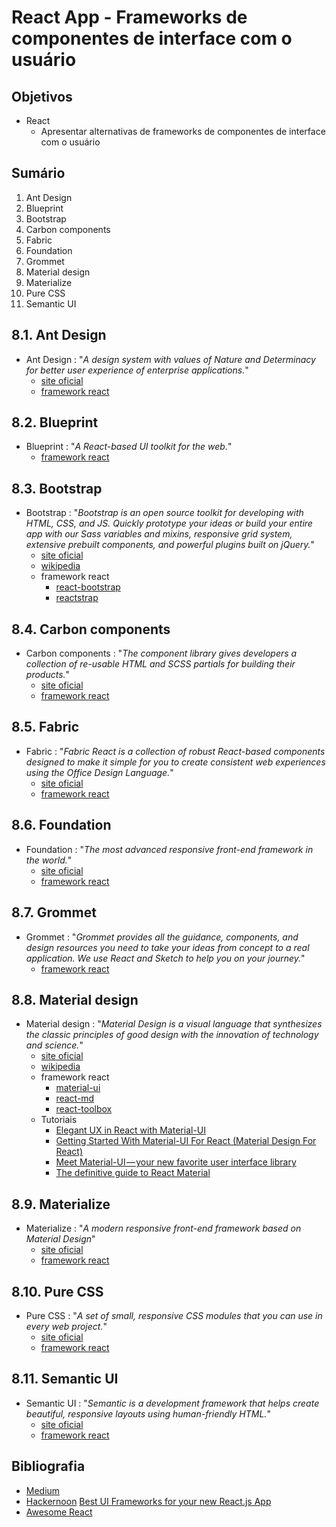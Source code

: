 # [](#header-1) React App - Frameworks de componentes de interface com o usuário

## [](#header-2) Objetivos

- React
  - Apresentar alternativas de frameworks de componentes de interface com o usuário



## [](#header-2) Sumário

1. Ant Design
2. Blueprint
3. Bootstrap
4. Carbon components
5. Fabric
6. Foundation
7. Grommet
8. Material design
9. Materialize
10. Pure CSS
11. Semantic UI


## [](#header-2) 8.1. Ant Design

- Ant Design : "_A design system with values of Nature and Determinacy for better user experience of enterprise applications._"
  - [site oficial](https://ant.design/)
  - [framework react](https://ant.design/docs/react/introduce)


## [](#header-2) 8.2. Blueprint

- Blueprint : "_A React-based UI toolkit for the web._"
  - [framework react](https://blueprintjs.com)


## [](#header-2) 8.3. Bootstrap

- Bootstrap : "_Bootstrap is an open source toolkit for developing with HTML, CSS, and JS. Quickly prototype your ideas or build your entire app with our Sass variables and mixins, responsive grid system, extensive prebuilt components, and powerful plugins built on jQuery._"
  - [site oficial](https://getbootstrap.com)
  - [wikipedia](https://pt.wikipedia.org/wiki/Bootstrap_(framework_front-end))
  - framework react
    - [react-bootstrap](https://react-bootstrap.netlify.com)
    - [reactstrap](https://reactstrap.github.io)


## [](#header-2) 8.4. Carbon components 

- Carbon components : "_The component library gives developers a collection of re-usable HTML and SCSS partials for building their products._"
  - [site oficial](http://www.carbondesignsystem.com)
  - [framework react](http://react.carbondesignsystem.com/)


## [](#header-2) 8.5. Fabric

- Fabric : "_Fabric React is a collection of robust React-based components designed to make it simple for you to create consistent web experiences using the Office Design Language._"
  - [site oficial](https://developer.microsoft.com/en-us/fabric)
  - [framework react](https://github.com/OfficeDev/office-ui-fabric-react)


## [](#header-2) 8.6. Foundation

- Foundation : "_The most advanced responsive front-end framework in the world._"
  - [site oficial](https://foundation.zurb.com)
  - [framework react](https://react.foundation)


## [](#header-2) 8.7. Grommet

- Grommet : "_Grommet provides all the guidance, components, and design resources you need to take your ideas from concept to a real application. We use React and Sketch to help you on your journey._"
  - [framework react](https://grommet.io)


## [](#header-2) 8.8. Material design

- Material design : "_Material Design is a visual language that synthesizes the classic principles of good design with the innovation of technology and science._"
  - [site oficial](https://material.io/)
  - [wikipedia](https://pt.wikipedia.org/wiki/Material_Design)
  - framework react
    - [material-ui](https://material-ui.com)
    - [react-md](https://react-md.mlaursen.com)
    - [react-toolbox](https://github.com/react-toolbox/react-toolbox/)
  - Tutoriais
    - [Elegant UX in React with Material-UI](https://alligator.io/react/material-ui/)
    - [Getting Started With Material-UI For React (Material Design For React)](https://medium.com/codingthesmartway-com-blog/getting-started-with-material-ui-for-react-material-design-for-react-364b2688b555)
    - [Meet Material-UI — your new favorite user interface library](https://medium.freecodecamp.org/meet-your-material-ui-your-new-favorite-user-interface-library-6349a1c88a8c)
    - [The definitive guide to React Material](https://blog.logrocket.com/the-definitive-guide-to-react-material-d730c8a3e8ba)

## [](#header-2) 8.9. Materialize

- Materialize : "_A modern responsive front-end framework based on Material Design_"
  - [site oficial](https://materializecss.com)
  - [framework react](https://react-materialize.github.io/)
  

## [](#header-2) 8.10. Pure CSS

- Pure CSS : "_A set of small, responsive CSS modules that you can use in every web project._"
  - [site oficial](https://purecss.io)
  - [framework react](https://www.npmjs.com/search?q=react%20pure)


## [](#header-2) 8.11. Semantic UI

- Semantic UI : "_Semantic is a development framework that helps create beautiful, responsive layouts using human-friendly HTML._"
  - [site oficial](https://semantic-ui.com)
  - [framework react](https://react.semantic-ui.com)


## [](#blibiography) Bibliografia

- [Medium](https://medium.com/) [](https://medium.com/@vishal75j_14174/10-best-react-ui-component-frameworks-6303b4447766)
- [Hackernoon](https://hackernoon.com/) [Best UI Frameworks for your new React.js App](https://hackernoon.com/the-coolest-react-ui-frameworks-for-your-new-react-app-ad699fffd651)
- [Awesome React](https://awesomereact.com/)